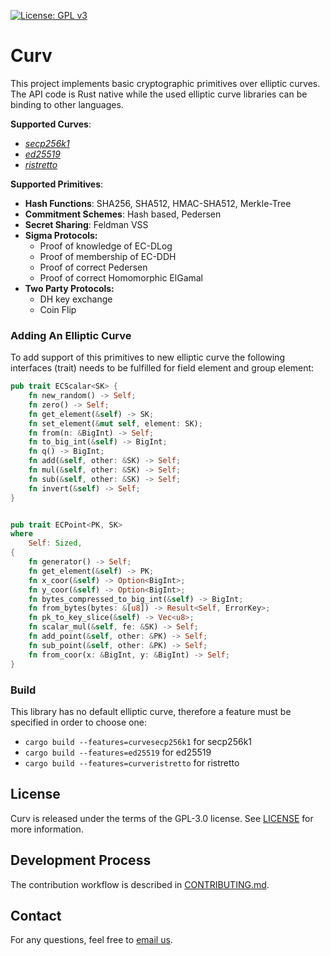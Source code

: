 [![License: GPL v3](https://img.shields.io/badge/License-GPL%20v3-blue.svg)](https://www.gnu.org/licenses/gpl-3.0)

Curv
=====================================

This project implements basic cryptographic primitives over elliptic curves. The API code is Rust native while the used elliptic curve libraries can be binding to other languages. 

__Supported Curves__: 

* [_secp256k1_](https://github.com/rust-bitcoin/rust-secp256k1)
* [_ed25519_ ](https://github.com/typed-io/cryptoxide/blob/master/src/curve25519.rs)
* [_ristretto_](https://github.com/dalek-cryptography/curve25519-dalek)

__Supported Primitives__: 

* **Hash Functions**: SHA256, SHA512, HMAC-SHA512, Merkle-Tree
* **Commitment Schemes**: Hash based, Pedersen
* **Secret Sharing**: Feldman VSS
* **Sigma Protocols:** 
  * Proof of knowledge of EC-DLog
  * Proof of membership of EC-DDH
  * Proof of correct Pedersen
  * Proof of correct Homomorphic ElGamal
* **Two Party Protocols:**
  * DH key exchange
  * Coin Flip
 
### Adding An Elliptic Curve
To add support of this primitives to new elliptic curve the following interfaces (trait) needs to be fulfilled for field element and group element: 
```Rust
pub trait ECScalar<SK> {
    fn new_random() -> Self;
    fn zero() -> Self;
    fn get_element(&self) -> SK;
    fn set_element(&mut self, element: SK);
    fn from(n: &BigInt) -> Self;
    fn to_big_int(&self) -> BigInt;
    fn q() -> BigInt;
    fn add(&self, other: &SK) -> Self;
    fn mul(&self, other: &SK) -> Self;
    fn sub(&self, other: &SK) -> Self;
    fn invert(&self) -> Self;
}


pub trait ECPoint<PK, SK>
where
    Self: Sized,
{
    fn generator() -> Self;
    fn get_element(&self) -> PK;
    fn x_coor(&self) -> Option<BigInt>;
    fn y_coor(&self) -> Option<BigInt>;
    fn bytes_compressed_to_big_int(&self) -> BigInt;
    fn from_bytes(bytes: &[u8]) -> Result<Self, ErrorKey>;
    fn pk_to_key_slice(&self) -> Vec<u8>;
    fn scalar_mul(&self, fe: &SK) -> Self;
    fn add_point(&self, other: &PK) -> Self;
    fn sub_point(&self, other: &PK) -> Self;
    fn from_coor(x: &BigInt, y: &BigInt) -> Self;
}
```

###  Build

This library has no default elliptic curve, therefore a feature must be specified in order to choose one:
- `cargo build --features=curvesecp256k1` for secp256k1
- `cargo build --features=ed25519` for ed25519
- `cargo build --features=curveristretto` for ristretto

License
-------
Curv is released under the terms of the GPL-3.0 license. See [LICENSE](LICENSE) for more information.


Development Process
-------------------
The contribution workflow is described in [CONTRIBUTING.md](CONTRIBUTING.md).

Contact
-------------------
For any questions, feel free to [email us](mailto:github@kzencorp.com).
